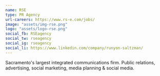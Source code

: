 ```yaml
---
name: RSE
type: PR Agency
url-careers: https://www.rs-e.com/jobs/
image: "assets/img-rse.png"
logo: "assets/logo-rse.png"
social_fb: RSEagency
social_tw: rseagency
social_ig: rseagency
social_li: https://www.linkedin.com/company/runyon-saltzman/
---
```

Sacramento's largest integrated communications firm. Public relations, advertising, social marketing, media planning & social media.
